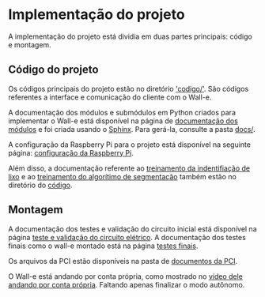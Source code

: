 # Implementação do projeto

A implementação do projeto está dividia em duas partes principais: código e montagem.


## Código do projeto

Os códigos principais do projeto estão no diretório ['codigo/'](codigo/). São códigos referentes a interface e comunicação do cliente com o Wall-e.

A documentação dos módulos e submódulos em Python criados para implementar o Wall-e está disponível na página de [documentação dos módulos](docs/_build/markdown/index.md) e foi criada usando o [Sphinx](https://www.sphinx-doc.org/en/master/). Para gerá-la, consulte a pasta [docs/](docs/).

A configuração da Raspberry Pi para o projeto está disponível na seguinte página: [configuração da Raspberry Pi](codigo/raspberry/).

Além disso, a documentação referente ao [treinamento da indentifiação de lixo](codigo/identificador) e ao [treinamento do algorítimo de segmentação](codigo/segmentacao) também estão no diretório do [código](codigo).


## Montagem

A documentação dos testes e validação do circuito inicial está disponível na página [teste e validação do circuito elétrico](validacoes_circuito_eletrico.md). A documentação dos testes finais como o wall-e montado está na página [testes finais](testes_finais.md).

Os arquivos da PCI estão disponíveis na pasta de [documentos da PCI](documentos_pci).

O Wall-e está andando por conta própria, como mostrado no [vídeo dele andando por conta própria](https://www.youtube.com/watch?v=aoS4w5tfg_o). Faltando apenas finalizar o modo autônomo.
